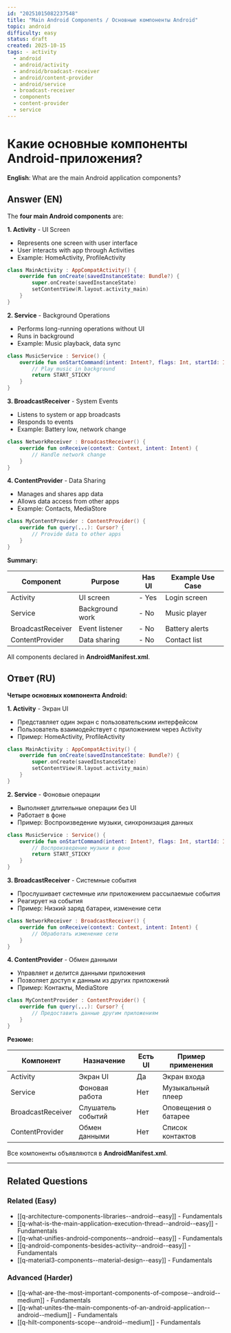 ```yaml
---
id: "20251015082237548"
title: "Main Android Components / Основные компоненты Android"
topic: android
difficulty: easy
status: draft
created: 2025-10-15
tags: - activity
  - android
  - android/activity
  - android/broadcast-receiver
  - android/content-provider
  - android/service
  - broadcast-receiver
  - components
  - content-provider
  - service
---
```

# Какие основные компоненты Android-приложения?

**English**: What are the main Android application components?

## Answer (EN)
The **four main Android components** are:

**1. Activity** - UI Screen
- Represents one screen with user interface
- User interacts with app through Activities
- Example: HomeActivity, ProfileActivity

```kotlin
class MainActivity : AppCompatActivity() {
    override fun onCreate(savedInstanceState: Bundle?) {
        super.onCreate(savedInstanceState)
        setContentView(R.layout.activity_main)
    }
}
```

**2. Service** - Background Operations
- Performs long-running operations without UI
- Runs in background
- Example: Music playback, data sync

```kotlin
class MusicService : Service() {
    override fun onStartCommand(intent: Intent?, flags: Int, startId: Int): Int {
        // Play music in background
        return START_STICKY
    }
}
```

**3. BroadcastReceiver** - System Events
- Listens to system or app broadcasts
- Responds to events
- Example: Battery low, network change

```kotlin
class NetworkReceiver : BroadcastReceiver() {
    override fun onReceive(context: Context, intent: Intent) {
        // Handle network change
    }
}
```

**4. ContentProvider** - Data Sharing
- Manages and shares app data
- Allows data access from other apps
- Example: Contacts, MediaStore

```kotlin
class MyContentProvider : ContentProvider() {
    override fun query(...): Cursor? {
        // Provide data to other apps
    }
}
```

**Summary:**

| Component | Purpose | Has UI | Example Use Case |
|-----------|---------|--------|------------------|
| Activity | UI screen | - Yes | Login screen |
| Service | Background work | - No | Music player |
| BroadcastReceiver | Event listener | - No | Battery alerts |
| ContentProvider | Data sharing | - No | Contact list |

All components declared in **AndroidManifest.xml**.

## Ответ (RU)

**Четыре основных компонента Android:**

**1. Activity** - Экран UI
- Представляет один экран с пользовательским интерфейсом
- Пользователь взаимодействует с приложением через Activity
- Пример: HomeActivity, ProfileActivity

```kotlin
class MainActivity : AppCompatActivity() {
    override fun onCreate(savedInstanceState: Bundle?) {
        super.onCreate(savedInstanceState)
        setContentView(R.layout.activity_main)
    }
}
```

**2. Service** - Фоновые операции
- Выполняет длительные операции без UI
- Работает в фоне
- Пример: Воспроизведение музыки, синхронизация данных

```kotlin
class MusicService : Service() {
    override fun onStartCommand(intent: Intent?, flags: Int, startId: Int): Int {
        // Воспроизведение музыки в фоне
        return START_STICKY
    }
}
```

**3. BroadcastReceiver** - Системные события
- Прослушивает системные или приложением рассылаемые события
- Реагирует на события
- Пример: Низкий заряд батареи, изменение сети

```kotlin
class NetworkReceiver : BroadcastReceiver() {
    override fun onReceive(context: Context, intent: Intent) {
        // Обработать изменение сети
    }
}
```

**4. ContentProvider** - Обмен данными
- Управляет и делится данными приложения
- Позволяет доступ к данным из других приложений
- Пример: Контакты, MediaStore

```kotlin
class MyContentProvider : ContentProvider() {
    override fun query(...): Cursor? {
        // Предоставить данные другим приложениям
    }
}
```

**Резюме:**

| Компонент | Назначение | Есть UI | Пример применения |
|-----------|------------|---------|-------------------|
| Activity | Экран UI | Да | Экран входа |
| Service | Фоновая работа | Нет | Музыкальный плеер |
| BroadcastReceiver | Слушатель событий | Нет | Оповещения о батарее |
| ContentProvider | Обмен данными | Нет | Список контактов |

Все компоненты объявляются в **AndroidManifest.xml**.


---

## Related Questions

### Related (Easy)
- [[q-architecture-components-libraries--android--easy]] - Fundamentals
- [[q-what-is-the-main-application-execution-thread--android--easy]] - Fundamentals
- [[q-what-unifies-android-components--android--easy]] - Fundamentals
- [[q-android-components-besides-activity--android--easy]] - Fundamentals
- [[q-material3-components--material-design--easy]] - Fundamentals

### Advanced (Harder)
- [[q-what-are-the-most-important-components-of-compose--android--medium]] - Fundamentals
- [[q-what-unites-the-main-components-of-an-android-application--android--medium]] - Fundamentals
- [[q-hilt-components-scope--android--medium]] - Fundamentals
